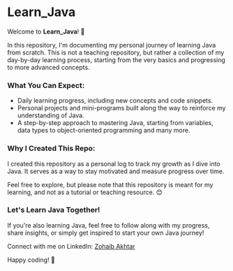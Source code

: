 # Learn_Java

Welcome to **Learn_Java**! 🌱

In this repository, I'm documenting my personal journey of learning Java from scratch. This is not a teaching repository, but rather a collection of my day-by-day learning process, starting from the very basics and progressing to more advanced concepts. 

### What You Can Expect:
- Daily learning progress, including new concepts and code snippets.
- Personal projects and mini-programs built along the way to reinforce my understanding of Java.
- A step-by-step approach to mastering Java, starting from variables, data types to object-oriented programming and many more.

### Why I Created This Repo:
I created this repository as a personal log to track my growth as I dive into Java. It serves as a way to stay motivated and measure progress over time. 

Feel free to explore, but please note that this repository is meant for my learning, and not as a tutorial or teaching resource. 😊

### Let's Learn Java Together!
If you're also learning Java, feel free to follow along with my progress, share insights, or simply get inspired to start your own Java journey!

Connect with me on LinkedIn: [Zohaib Akhtar](https://www.linkedin.com/in/zohaibakhtar336)

Happy coding! 🚀
